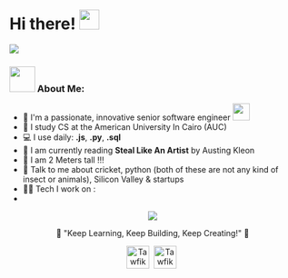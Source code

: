 <!--
<img width="1834" alt="Make your README" src="https://github.com/NikoKaramitos/NikoKaramitos/assets/78456903/8398b119-b5b6-476a-9847-38d1970f7a88">
-->

# Hi there! <img src="https://github.com/TheDudeThatCode/TheDudeThatCode/blob/master/Assets/Hi.gif" width="35" />
![](https://camo.githubusercontent.com/992babdffd8c74a1502de375fbdf7e4d54773242/68747470733a2f2f6d656469612e67697068792e636f6d2f6d656469612f53576f536b4e36447854737a71494b4571762f67697068792e676966)

### <img src="https://github.com/TheDudeThatCode/TheDudeThatCode/blob/master/Assets/Developer.gif" width="45" /> About Me:
- 🏦 I'm a passionate, innovative senior software engineer
      <img src="https://media.giphy.com/media/WUlplcMpOCEmTGBtBW/giphy.gif" width="30">
- 📝 I study CS at the American University In Cairo (AUC) 
- 💻 I use daily: **.js**, **.py**,  **.sql**
- 📖 I am currently reading **Steal Like An Artist** by Austing Kleon
- 🎈 I am 2 Meters tall !!!
- 💬 Talk to me about cricket, python (both of these are not any kind of insect or animals), Silicon Valley & startups
- 🧑‍💻 Tech I work on :
- 
<!--
💡 &nbsp; Hello everyone,I'm 2022 pass out graduate with BTech CSE. I enjoy collaborating with people on works of similar interest.

🌱 &nbsp;I'm on track to help tech minds by sharing my expertise , resources and guidance.\
✍️ &nbsp;Apart from technical interests, I like dancing,watching movies, reading novels, playing Chess and badminton.\
💬 &nbsp;Feel free to reach out to me for general consulting, or discussions \
-->


<!--### <img src="https://github.com/TheDudeThatCode/TheDudeThatCode/blob/master/Assets/Rocket.gif" width="45" /> Languages and Tools:-->

<p>
<p align="center">
  <a href="https://skillicons.dev">
    <img src="https://skillicons.dev/icons?i=git,java,docker,c,python,cpp,html,css,javascript" />
  </a>
</p> 
 
  

<p align="center" type="bold">
🎯 "Keep Learning, Keep Building, Keep Creating!" 🚀
</p>


<p align="center">
<a href="https://www.instagram.com/tawfik_46/" target="blank"><img align="center" src="https://cdn.jsdelivr.net/npm/simple-icons@3.0.1/icons/instagram.svg" alt="Tawfik" height="40" width="40" /></a>&nbsp;
<a href="https://www.linkedin.com/in/eslam-tawfik-97b514279/" target="blank"><img align="center" src="https://cdn.jsdelivr.net/npm/simple-icons@3.0.1/icons/linkedin.svg" alt="Tawfik" height="40" width="40" /></a>&nbsp;
</p>
